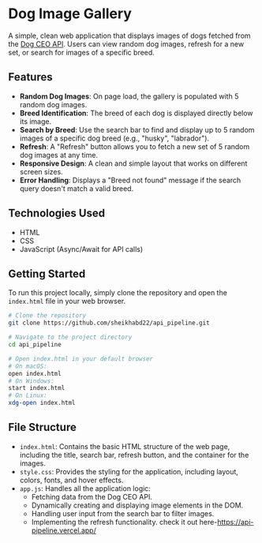 # Dog Image Gallery


A simple, clean web application that displays images of dogs fetched from the [Dog CEO API](https://dog.ceo/dog-api/). Users can view random dog images, refresh for a new set, or search for images of a specific breed.

## Features

-   **Random Dog Images**: On page load, the gallery is populated with 5 random dog images.
-   **Breed Identification**: The breed of each dog is displayed directly below its image.
-   **Search by Breed**: Use the search bar to find and display up to 5 random images of a specific dog breed (e.g., "husky", "labrador").
-   **Refresh**: A "Refresh" button allows you to fetch a new set of 5 random dog images at any time.
-   **Responsive Design**: A clean and simple layout that works on different screen sizes.
-   **Error Handling**: Displays a "Breed not found" message if the search query doesn't match a valid breed.

## Technologies Used

-   HTML
-   CSS
-   JavaScript (Async/Await for API calls)

## Getting Started

To run this project locally, simply clone the repository and open the `index.html` file in your web browser.

```bash
# Clone the repository
git clone https://github.com/sheikhabd22/api_pipeline.git

# Navigate to the project directory
cd api_pipeline

# Open index.html in your default browser
# On macOS:
open index.html
# On Windows:
start index.html
# On Linux:
xdg-open index.html
```

## File Structure

-   `index.html`: Contains the basic HTML structure of the web page, including the title, search bar, refresh button, and the container for the images.
-   `style.css`: Provides the styling for the application, including layout, colors, fonts, and hover effects.
-   `app.js`: Handles all the application logic:
    -   Fetching data from the Dog CEO API.
    -   Dynamically creating and displaying image elements in the DOM.
    -   Handling user input from the search bar to filter images.
    -   Implementing the refresh functionality.
check it out here-https://api-pipeline.vercel.app/
